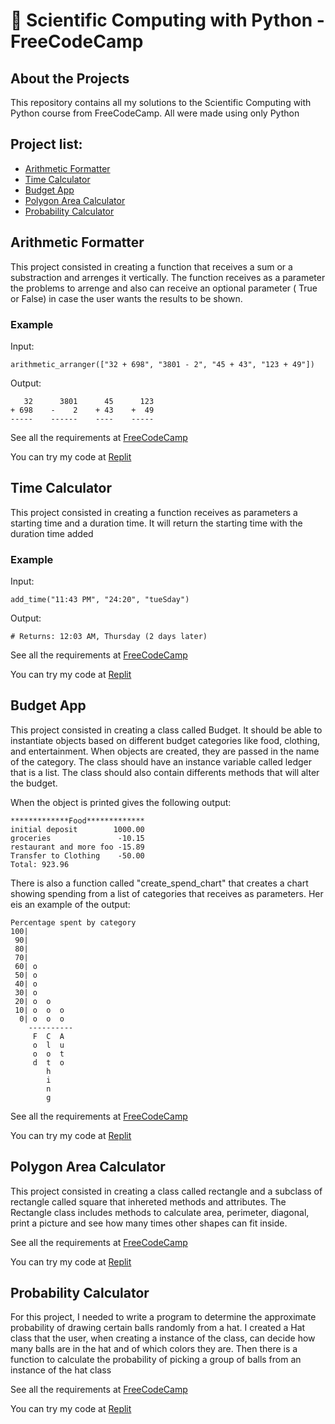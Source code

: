 # :snake: Scientific Computing with Python - FreeCodeCamp

## About the Projects

This repository contains all my solutions to the Scientific Computing with Python course from FreeCodeCamp. All were made using only Python

## Project list:

- [Arithmetic Formatter](#arithmetic-formatter)
- [Time Calculator](#time-calculator)
- [Budget App](#budget-app)
- [Polygon Area Calculator](#Polygon-Area-Calculator)
- [Probability Calculator](#probability-calculator)

## Arithmetic Formatter

This project consisted in creating a function that receives a sum or a substraction and arrenges it vertically. The function receives as a parameter the problems to arrenge and also can receive an optional parameter ( True or False) in case the user wants the results to be shown. 

### Example 

Input: 

`arithmetic_arranger(["32 + 698", "3801 - 2", "45 + 43", "123 + 49"])`

Output: 

```
   32      3801      45      123
+ 698    -    2    + 43    +  49
-----    ------    ----    -----
```

See all the requirements at [FreeCodeCamp](https://www.freecodecamp.org/learn/scientific-computing-with-python/scientific-computing-with-python-projects/arithmetic-formatter)

You can try my code at [Replit](https://replit.com/@PabloPerez26/boilerplate-arithmetic-formatter#arithmetic_arranger.py)

## Time Calculator

This project consisted in creating a function receives as parameters a starting time and a duration time. It will return the starting time with the duration time added 

### Example 

Input: 

`add_time("11:43 PM", "24:20", "tueSday")`

Output: 

` # Returns: 12:03 AM, Thursday (2 days later) `

See all the requirements at [FreeCodeCamp](https://www.freecodecamp.org/learn/scientific-computing-with-python/scientific-computing-with-python-projects/time-calculator)

You can try my code at [Replit](https://replit.com/@PabloPerez26/time-calculator#main.py)

## Budget App

This project consisted in creating a class called Budget. It should be able to instantiate objects based on different budget categories like food, clothing, and entertainment. When objects are created, they are passed in the name of the category. The class should have an instance variable called ledger that is a list. The class should also contain differents methods that will alter the budget. 

When the object is printed gives the following output:

```
*************Food*************
initial deposit        1000.00
groceries               -10.15
restaurant and more foo -15.89
Transfer to Clothing    -50.00
Total: 923.96
```

There is also a function called "create_spend_chart" that creates a chart showing spending from a list of categories that receives as parameters. Her eis an example of the output:

```
Percentage spent by category
100|          
 90|          
 80|          
 70|          
 60| o        
 50| o        
 40| o        
 30| o        
 20| o  o     
 10| o  o  o  
  0| o  o  o  
    ----------
     F  C  A  
     o  l  u  
     o  o  t  
     d  t  o  
        h     
        i     
        n     
        g 
```

See all the requirements at [FreeCodeCamp](https://www.freecodecamp.org/learn/scientific-computing-with-python/scientific-computing-with-python-projects/budget-app)

You can try my code at [Replit](https://replit.com/@PabloPerez26/budget-app)


## Polygon Area Calculator

This project consisted in creating a class called rectangle and a subclass of rectangle called square that inhereted methods and attributes. The Rectangle class includes methods to calculate area, perimeter, diagonal, print a picture and see how many times other shapes can fit inside. 


See all the requirements at [FreeCodeCamp](https://www.freecodecamp.org/learn/scientific-computing-with-python/scientific-computing-with-python-projects/polygon-area-calculator)

You can try my code at [Replit](https://replit.com/@PabloPerez26/polygon-area-calculator)

## Probability Calculator

For this project, I needed to write a program to determine the approximate probability of drawing certain balls randomly from a hat. I created a Hat class that the user, when creating a instance of the class, can decide how many balls are in the hat  and of which colors they are. Then there is a function to calculate the probability of picking a group of balls from an instance of the hat class


See all the requirements at [FreeCodeCamp](https://www.freecodecamp.org/learn/scientific-computing-with-python/scientific-computing-with-python-projects/probability-calculator)

You can try my code at [Replit](https://replit.com/@PabloPerez26/boilerplate-probability-calculator)





